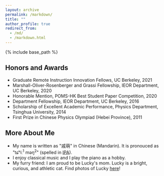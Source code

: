 ```yaml
---
layout: archive
permalink: /markdown/
title: ""
author_profile: true
redirect_from: 
  - /md/
  - /markdown.html
---
```

{% include base_path %} 

## Honors and Awards
* Graduate Remote Instruction Innovation Fellows, UC Berkeley, 2021
* Marshall-Oliver-Rosenberger and Grassi Fellowship, IEOR Department, UC Berkeley, 2020   
* Honorable Mention, POMS-HK Best Student Paper Competition, 2020
* Department Fellowship, IEOR Department, UC Berkeley, 2016
* Scholarship of Excellent Academic Performance, Physics Department, Tsinghua University, 2014
* First Prize in Chinese Physics Olympiad (Hebei Province), 2011

## More About Me
* My name is written as "戚萌" in Chinese (Mandarin). It is pronouced as "tɕʰiː<sup>1</sup> məŋ<sup>2</sup>" (spelled in [IPA](https://en.wikipedia.org/wiki/International_Phonetic_Alphabet)). 
* I enjoy classical music and I play the piano as a hobby.
* My furry friend: I am proud to be Lucky's mom. Lucky is a bright, curious, and athletic cat. Find photos of Lucky [here](https://photos.app.goo.gl/LsRaEnvUXr2ppjaD6)!




